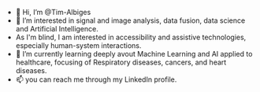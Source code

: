 - 👋 Hi, I’m @Tim-Albiges
- 👀 I’m interested in signal and image analysis, data fusion, data science and Artificial Intelligence.
- As I'm blind, I am interested in accessibility and assistive technologies, especially human-system interactions. 
- 🌱 I’m currently learning deeply avout Machine Learning and AI applied to healthcare, focusing of Respiratory diseases, cancers, and heart diseases.
- 📫 you can reach me through my LinkedIn profile.
